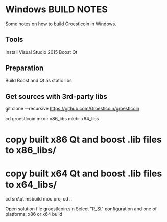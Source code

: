 Windows BUILD NOTES
====================
Some notes on how to build Groestlcoin in Windows. 

Tools
---------------------
Install Visual Studio 2015
Boost
Qt

Preparation
----------------
Build Boost and Qt as static libs


Get sources with 3rd-party libs
-----------------------------------
git clone --recursive https://github.com/Groestlcoin/groestlcoin

cd groestlcoin
mkdir x86_libs
mkdir x64_libs
# copy built x86 Qt and boost .lib files to x86_libs/
# copy built x64 Qt and boost .lib files to x64_libs/


cd src\qt
msbuild moc.proj
cd ..

Open solution file groestlcoin.sln 
Select "R_St" configuration and one of platforms: x86 or x64
build



 
